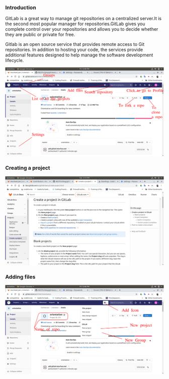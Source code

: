 ### Introduction

GitLab is a great way to manage git repositories on a centralized server.It is the second most popular manager for repositories.GitLab gives you complete control over your repositories and allows you to decide whether they are public or private for free.

Gitlab is an open source service that provides remote access to Git repositories. In addition to hosting your code, the services provide additional features designed to help manage the software development lifecycle.

![first page](images/gitlab/first_page.png)

### Creating a project
![create](images/gitlab/creating.png)

### Adding files

![adding](images/gitlab/adding_files.png)


